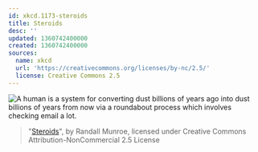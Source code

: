 ```yaml
---
id: xkcd.1173-steroids
title: Steroids
desc: ''
updated: 1360742400000
created: 1360742400000
sources:
  name: xkcd
  url: 'https://creativecommons.org/licenses/by-nc/2.5/'
  license: Creative Commons 2.5
---
```

![A human is a system for converting dust billions of years ago into dust billions of years from now via a roundabout process which involves checking email a lot.](https://imgs.xkcd.com/comics/steroids.png)
> "[Steroids](https://xkcd.com/1173/)", by Randall Munroe, licensed under Creative Commons Attribution-NonCommercial 2.5 License

